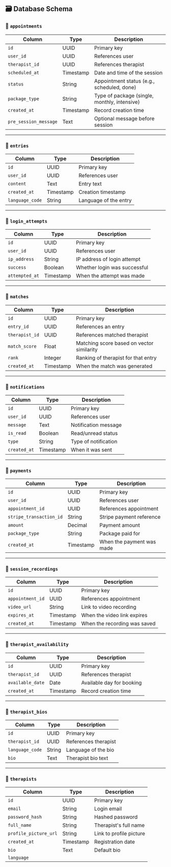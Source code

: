 ## 🗃️ Database Schema

### 📁 `appointments`
| Column            | Type        | Description                                   |
|-------------------|-------------|-----------------------------------------------|
| `id`              | UUID        | Primary key                                   |
| `user_id`         | UUID        | References user                               |
| `therapist_id`    | UUID        | References therapist                          |
| `scheduled_at`    | Timestamp   | Date and time of the session                  |
| `status`          | String      | Appointment status (e.g., scheduled, done)    |
| `package_type`    | String      | Type of package (single, monthly, intensive)  |
| `created_at`      | Timestamp   | Record creation time                          |
| `pre_session_message` | Text   | Optional message before session               |

---

### 📁 `entries`
| Column         | Type      | Description                       |
|----------------|-----------|-----------------------------------|
| `id`           | UUID      | Primary key                       |
| `user_id`      | UUID      | References user                   |
| `content`      | Text      | Entry text                        |
| `created_at`   | Timestamp | Creation timestamp                |
| `language_code`| String    | Language of the entry             |

---

### 📁 `login_attempts`
| Column         | Type      | Description                      |
|----------------|-----------|----------------------------------|
| `id`           | UUID      | Primary key                      |
| `user_id`      | UUID      | References user                  |
| `ip_address`   | String    | IP address of login attempt      |
| `success`      | Boolean   | Whether login was successful     |
| `attempted_at` | Timestamp | When the attempt was made        |

---

### 📁 `matches`
| Column         | Type      | Description                             |
|----------------|-----------|-----------------------------------------|
| `id`           | UUID      | Primary key                             |
| `entry_id`     | UUID      | References an entry                     |
| `therapist_id` | UUID      | References matched therapist            |
| `match_score`  | Float     | Matching score based on vector similarity |
| `rank`         | Integer   | Ranking of therapist for that entry     |
| `created_at`   | Timestamp | When the match was generated            |

---

### 📁 `notifications`
| Column         | Type      | Description                            |
|----------------|-----------|----------------------------------------|
| `id`           | UUID      | Primary key                            |
| `user_id`      | UUID      | References user                        |
| `message`      | Text      | Notification message                   |
| `is_read`      | Boolean   | Read/unread status                     |
| `type`         | String    | Type of notification                   |
| `created_at`   | Timestamp | When it was sent                       |

---

### 📁 `payments`
| Column               | Type      | Description                        |
|----------------------|-----------|------------------------------------|
| `id`                 | UUID      | Primary key                        |
| `user_id`            | UUID      | References user                    |
| `appointment_id`     | UUID      | References appointment             |
| `stripe_transaction_id` | String | Stripe payment reference           |
| `amount`             | Decimal   | Payment amount                     |
| `package_type`       | String    | Package paid for                   |
| `created_at`         | Timestamp | When the payment was made          |

---

### 📁 `session_recordings`
| Column         | Type      | Description                        |
|----------------|-----------|------------------------------------|
| `id`           | UUID      | Primary key                        |
| `appointment_id`| UUID     | References appointment             |
| `video_url`    | String    | Link to video recording            |
| `expires_at`   | Timestamp | When the video link expires        |
| `created_at`   | Timestamp | When the recording was saved       |

---

### 📁 `therapist_availability`
| Column         | Type      | Description                        |
|----------------|-----------|------------------------------------|
| `id`           | UUID      | Primary key                        |
| `therapist_id` | UUID      | References therapist               |
| `available_date`| Date     | Available day for booking          |
| `created_at`   | Timestamp | Record creation time               |

---

### 📁 `therapist_bios`
| Column         | Type      | Description                        |
|----------------|-----------|------------------------------------|
| `id`           | UUID      | Primary key                        |
| `therapist_id` | UUID      | References therapist               |
| `language_code`| String    | Language of the bio                |
| `bio`          | Text      | Therapist bio text                 |

---

### 📁 `therapists`
| Column              | Type      | Description                        |
|---------------------|-----------|------------------------------------|
| `id`                | UUID      | Primary key                        |
| `email`             | String    | Login email                        |
| `password_hash`     | String    | Hashed password                    |
| `full_name`         | String    | Therapist's full name              |
| `profile_picture_url` | String  | Link to profile picture            |
| `created_at`        | Timestamp | Registration date                  |
| `bio`               | Text      | Default bio                        |
| `language`          |
